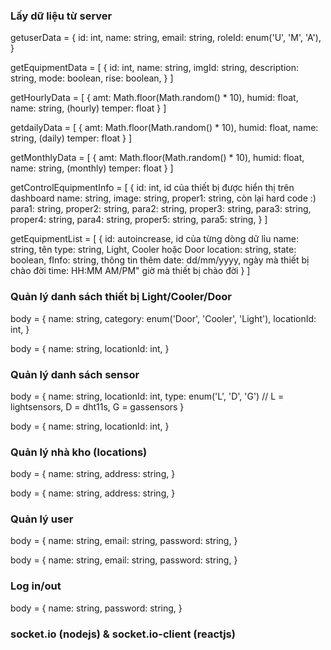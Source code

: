 ### Lấy dữ liệu từ server

<!-- get user data -->
<!-- http://localhost:8080/api/warehouses/users/:userId -->
<!-- method: GET -->
<!-- kết quả trả về trong response là một object có dạng -->

getuserData = {
id: int,
name: string,
email: string,
roleId: enum('U', 'M', 'A'),
}

<!-- get equipmentData (equipment) -->
<!-- http://localhost:8080/api/warehouses/data/equipment/:warehouseId -->
<!-- method: GET -->
<!-- kết quả trả về trong response là một mảng chứa các object có dạng -->

getEquipmentData = [
{
id: int,
name: string,
imgId: string,
description: string,
mode: boolean,
rise: boolean,
}
]

<!-- get hourlyData (sensors) -->
<!-- http://localhost:8080/api/warehouses/data/hourly/:warehouseId -->
<!-- method: GET -->
<!-- kết quả trả về trong response là một mảng chứa các object có dạng -->

getHourlyData = [
{
amt: Math.floor(Math.random() * 10),
humid: float,
name: string, (hourly)
temper: float
}
]

<!-- get dailyData (sensors) -->
<!-- http://localhost:8080/api/warehouses/daily-data/:warehouseId -->
<!-- method: GET -->
<!-- kết quả trả về trong response là một mảng chứa các object có dạng -->

getdailyData = [
{
amt: Math.floor(Math.random() * 10),
humid: float,
name: string, (daily)
temper: float
}
]

<!-- get monthlyData (sensors) -->
<!-- http://localhost:8080/api/warehouses/monthly-data/:warehouseId -->
<!-- method: GET -->
<!-- kết quả trả về trong response là một mảng chứa các object có dạng -->

getMonthlyData = [
{
amt: Math.floor(Math.random() * 10),
humid: float,
name: string, (monthly)
temper: float
}
]

<!-- get controll equipment info (light, cooler, door) -->
<!-- http://localhost:8080/api/warehouses/equipment-control/:warehouseId -->
<!-- method: GET -->
<!-- kết quả trả về trong response là một mảng chứa các object có dạng -->

getControlEquipmentInfo = [
{
id: int, id của thiết bị được hiển thị trên dashboard
name: string,
image: string,
proper1: string, còn lại hard code :)
para1: string,
proper2: string,
para2: string,
proper3: string,
para3: string,
proper4: string,
para4: string,
proper5: string,
para5: string,
}
]

<!-- get danh sách các thiết bị light, cooler, door -->
<!-- http://localhost:8080/api/warehouses/equipments/:warehouseId -->
<!-- method: GET -->
<!-- kết quả trả về trong response là một mảng chứa các object có dạng -->

getEquipmentList = [
{
id: autoincrease, id của từng dòng dữ lỉu
name: string, tên
type: string, Light, Cooler hoặc Door
location: string,
state: boolean,
fInfo: string, thông tin thêm
date: dd/mm/yyyy, ngày mà thiết bị chào đời
time: HH:MM AM/PM" giờ mà thiết bị chào đời
}
]

### Quản lý danh sách thiết bị Light/Cooler/Door

<!-- add light/cooler/door -->
<!-- http://localhost:8080/api/warehouses/equipments/add/:warehouseId -->
<!-- method: POST -->
<!-- data được gửi trong body request có dạng -->

body = {
name: string,
category: enum('Door', 'Cooler', 'Light'),
locationId: int,
}

<!-- update an equipment as light, door, cooler -->
<!-- http://localhost:8080/api/warehouses/equipments/update/:warehouseId/:equipmentId -->
<!-- method: PUT -->
<!-- data được gửi trong body request có dạng -->

body = {
name: string,
locationId: int,
}

<!-- delete an equipment light/door/cooler -->
<!-- http://localhost:8080/api/warehouses/equipments/delete/:warehouseId/:equipmentId -->
<!-- DELETE -->
<!-- không có dữ liệu được gửi trong body hay params -->

### Quản lý danh sách sensor

<!-- add a new sensor -->
<!-- http://localhost:8080/api/warehouses/sensors/add/:warehouseId -->
<!-- method: POST -->
<!-- data được gửi trong body request có dạng -->

body = {
name: string,
locationId: int,
type: enum('L', 'D', 'G') // L = lightsensors, D = dht11s, G = gassensors
}

<!-- update a sensor -->
<!-- http://localhost:8080/api/warehouses/sensors/update/:warehouseId/:sensorId -->
<!-- method: PUT -->
<!-- data được gửi trong body request có dạng -->

body = {
name: string,
locationId: int,
}

<!-- delete an sensor as light sensor, gas sensor or dht11 -->
<!-- http://localhost:8080/api/warehouses/sensors/delete/:warehouseId/:sensorId -->
<!-- DELETE -->
<!-- không có dữ liệu được gửi trong body hay params -->

### Quản lý nhà kho (locations)

<!-- add a new warehouse -->
<!-- http::/localhost:8080/api/warehouses/warehouses/add -->
<!-- method: POST -->
<!-- data được gửi trong body request có dạng -->

body = {
name: string,
address: string,
}

<!-- update a warehouse -->
<!-- http::/localhost:8080/api/warehouses/warehouses/update/:warehouseId -->
<!-- method: PUT -->
<!-- data được gửi trong body request có dạng -->

body = {
name: string,
address: string,
}

<!-- delete a warehouse -->
<!-- http://localhost:8080/api/warehouses/warehouses/delete/:warehouseId -->
<!-- DELETE -->
<!-- không có dữ liệu được gửi trong body hay params -->

### Quản lý user

<!-- register a new account -->
<!-- http::/localhost:8080/api/warehouses/users/register -->
<!-- method: POST -->
<!-- data được gửi trong body request có dạng -->

body = {
name: string,
email: string,
password: string,
}

<!-- update an user -->
<!-- http::/localhost:8080/api/warehouses/users/update/:userId -->
<!-- method: PUT -->
<!-- data được gửi trong body request có dạng -->

body = {
name: string,
email: string,
password: string,
}

<!-- delete an user -->
<!-- http::/localhost:8080/api/warehouses/users/delete/:userId -->
<!-- method: DELETE -->
<!-- data được gửi trong body request có dạng -->

### Log in/out

<!-- Log in to the system -->
<!-- http::/localhost:8080/api/warehouse/users/login -->
<!-- method: POST -->

body = {
name: string,
password: string,
}

<!-- Log out -->
<!-- http::/localhost:8080/api/warehouse/users/logout/:userId -->
<!-- method: GET -->

### socket.io (nodejs) & socket.io-client (reactjs)

<!-- VÍ DỤ THẾ :v -->
<!-- ### SOCKET.IO & SOCKET.IO-CLIENT ###
ví dụ có 2 đối tượng là server và client

- tên sự kiện client connect to server
	connection
	server.on('connection', (socket) => {...})				phía nodejs
- tên sự kiện client disconnect to server
	disconnection
	server.on('disconnection', () => {})			phía nodejs
- tên sự kiện server publish data message cho client
	sendDataServer
	server.emit('sendDataServer', data)				phía nodejs
- tên sự kiện server subscribe data message từ client
	receiveDataClient
	server.on('receiveDataClient', (data) => {})	phía nodejs
- tên sự kiện client publish data message cho server
	sendDataClient
	client.emit('sendDataClient', data)				phía reactjs
- tên sự kiện server subscribe data message từ client
	receiveDataServer
	client.on('receiveDataServer', (data) => {})	phía reactjs -->
